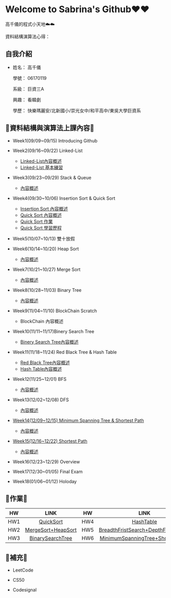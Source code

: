 # Welcome to Sabrina's Github❤️❤️

   高千儀的程式小天地☁️☁️
   
   資料結構演算法心得：
  
## 自我介紹
* 姓名： 高千儀
 
  學號： 06170119
 
  系級： 巨資三A
  
  興趣： 看韓劇
  
  學歷： 快樂瑪麗安/北新國小/崇光女中/和平高中/東吳大學巨資系

## 🌟資料結構與演算法上課內容🌟
* Week1(09/09~09/15) Introducing Github

* Week2(09/16~09/22) Linked-List
  
  * [Linked-List內容概述](https://github.com/Sabrina8198/Sabrina/blob/master/Linked-List/Basic%20Concept.pdf)
  * [Linked-List 基本練習](https://github.com/Sabrina8198/Sabrina/blob/master/Linked-List/Linked%20List(Basic%20Practice)1.ipynb)

- Week3(09/23~09/29) Stack & Queue
  
  - [內容概述](https://github.com/Sabrina8198/Sabrina/blob/master/Stack%20%26%20Queue/Basic%20Concept.pdf)
  
- Week4(09/30~10/06) Insertion Sort & Quick Sort
  
  - [Insertion Sort 內容概述](https://github.com/Sabrina8198/Sabrina/blob/master/Insertion%20Sort/Basic%20Concept.pdf)
  - [Quick Sort 內容概述](https://github.com/Sabrina8198/Sabrina/blob/master/Quick%20Sort/Basic%20concept.pdf)
  - [Quick Sort 作業](https://github.com/Sabrina8198/Sabrina/blob/master/Quick%20Sort/Quick%20Sort%20HW.ipynb)
  - [Quick Sort 學習歷程](https://github.com/Sabrina8198/Sabrina/blob/master/Quick%20Sort/QuickSort作業.pdf)

- Week5(10/07~10/13) 雙十放假

- Week6(10/14~10/20) Heap Sort
  - [內容概述](https://github.com/Sabrina8198/Sabrina/blob/master/Heap%20Sort/Basic%20Concept.pdf)

- Week7(10/21~10/27) Merge Sort
  - [內容概述](https://github.com/Sabrina8198/Sabrina/blob/master/Merge%20Sort/Merge%20Sort%20Basic%20Concept.pdf)

- Week8(10/28~11/03) Binary Tree
  - [內容概述](https://github.com/Sabrina8198/Sabrina/blob/master/Merge%20Sort/Merge%20Sort%20Basic%20Concept.pdf)

- Week9(11/04~11/10) BlockChain Scratch
  - BlockChain 內容概述

- Week10(11/11~11/17)Binery Search Tree
  - [Binery Search Tree內容概述](https://github.com/Sabrina8198/Sabrina/blob/master/Binery%20Search%20Tree%20%26%20Red%20Black%20Tree/Binery%20Search%20Tree%20%26%20Red%20Black%20Tree.pdf)

- Week11(11/18~11/24) Red Black Tree & Hash Table
  - [Red Black Tree內容概述](https://github.com/Sabrina8198/Sabrina/blob/master/Binery%20Search%20Tree%20%26%20Red%20Black%20Tree/Binery%20Search%20Tree%20%26%20Red%20Black%20Tree.pdf)
  - [Hash Table內容概述](https://github.com/Sabrina8198/Sabrina/blob/master/Hash%20Table/Hash%20Table.pdf)

- Week12(11/25~12/01) BFS
  - [內容概述](https://github.com/Sabrina8198/Sabrina/blob/master/BFS%20%26%20DFS/BFS%20%26%20DFS.pdf)

- Week13(12/02~12/08) DFS
  - [內容概述](https://github.com/Sabrina8198/Sabrina/blob/master/BFS%20%26%20DFS/BFS%20%26%20DFS.pdf)

- [Week14(12/09~12/15) Minimum Spanning Tree & Shortest Path]()
  - [內容概述]()

- [Week15(12/16~12/22) Shortest Path]()
  - [內容概述]()

- Week16(12/23~12/29) Overview
  

- Week17(12/30~01/05) Final Exam
  

- Week18(01/06~01/12) Holoday
  
  

## 🌟作業🌟

| HW        | LINK           | HW | LINK |
| :---: | :---: | :---: | :---: |
| HW1 | [QuickSort](https://github.com/Sabrina8198/Sabrina/tree/master/HW1) | HW4 | [HashTable](https://github.com/Sabrina8198/Sabrina/tree/master/HW4) |
| HW2 | [MergeSort+HeapSort](https://github.com/Sabrina8198/Sabrina/tree/master/HW2) | HW5 | [BreadthFristSearch+DepthFristSearch](https://github.com/Sabrina8198/Sabrina/tree/master/HW5) |
| HW3 | [BinarySearchTree](https://github.com/Sabrina8198/Sabrina/tree/master/HW3) | HW6 | [MinimumSpanningTree+ShortestPath](https://github.com/hans0517/hans/tree/master/HW6) |

## 🌟補充🌟
  * LeetCode
  
  * CS50
   
  * Codesignal


